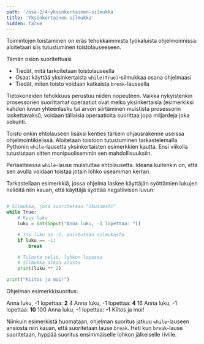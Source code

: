 ```yaml
---
path: '/osa-2/4-yksinkertainen-silmukka'
title: 'Yksinkertainen silmukka'
hidden: false
---
```


<text-box variant='learningObjectives' name='Oppimistavoitteet'>

Toimintojen toistaminen on eräs tehokkaimmista työkaluista ohjelmoinnissa: aloitetaan siis tutustuminen toistolauseeseen.

Tämän osion suoritettuasi

- Tiedät, mitä tarkoitetaan toistolauseella
- Osaat käyttää yksinkertaista `while(True)`-silmukkaa osana ohjelmaasi
- Tiedät, miten toisto voidaan katkaista `break`-lauseella

</text-box>

Tietokoneiden tehokkuus perustuu niiden nopeuteen. Vaikka nykyistenkin prosessorien suorittamat operaatiot ovat melko yksinkertaisia (esimerkiksi kahden luvun yhteenlasku tai arvon siirtäminen muistista prosessorin laskettavaksi), voidaan tällaisia operaatioita suorittaa jopa miljardeja joka sekunti.

Toisto onkin ehtolauseen lisäksi kenties tärkein ohjausrakenne useissa ohjelmointikielissä. Aloitetaan toistoon tutustuminen tarkastelemalla Pythonin `while`-lausetta yksinkertaisten esimerkkien kautta. Ensi viikolla tutustutaan sitten monipuolisemmin sen mahdollisuuksiin.

Periaatteessa `while`-lause muistuttaa ehtolausetta. Ideana kuitenkin on, että sen avulla voidaan toistaa jotain lohko useamman kerran.

Tarkastellaan esimerkkiä, jossa ohjelma laskee käyttäjän syöttämien lukujen neliöitä niin kauan, että käyttäjä syöttää negatiivisen luvun:

```python

# Silmukka, jota suoritetaan "ikuisesti"
while True:
    # Kysy luku
    luku = int(input("Anna luku, -1 lopettaa: "))

    # Jos luku on -1, poistutaan silmukasta
    if luku == -1:
        break

    # Tulosta neliö, lohkon lopussa
    # silmukka alkaa alusta
    print(luku ** 2)

print("Kiitos ja moi!")

```

Ohjelman esimerkkisuoritus:

<sample-output>

Anna luku, -1 lopettaa: **2**
4
Anna luku, -1 lopettaa: **4**
16
Anna luku, -1 lopettaa: **10**
100
Anna luku, -1 lopettaa: **-1**
Kiitos ja moi!

</sample-output>

Niinkuin esimerkistä huomataan, ohjelman suoritus jatkuu `while`-lauseen ansiosta niin kauan, että suoritetaan lause `break`. Heti kun `break`-lause suoritetaan, hyppää suoritus ensimmäiselle lohkon jälkeiselle riville.
